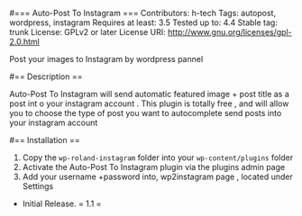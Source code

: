 
#=== Auto-Post To Instagram ===
Contributors: h-tech
Tags: autopost, wordpress, instagram
Requires at least: 3.5
Tested up to: 4.4
Stable tag: trunk
License: GPLv2 or later
License URI: http://www.gnu.org/licenses/gpl-2.0.html

Post your images to Instagram by wordpress pannel

#== Description ==

Auto-Post To Instagram will send automatic featured image + post title as a post int o your instagram account .
This plugin is totally free , and will allow you to choose the type of post you want to autocomplete send  posts into your instagram account



#== Installation ==

1. Copy the `wp-roland-instagram` folder into your `wp-content/plugins` folder
2. Activate the Auto-Post To Instagram plugin via the plugins admin page
3. Add your username +password into, wp2instagram page , located under Settings

* Initial Release.
= 1.1 =
